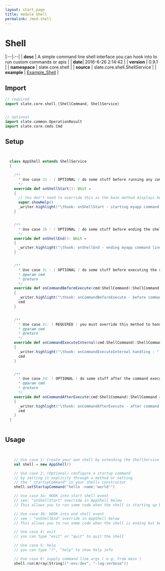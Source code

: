 ```yaml
---
layout: start_page
title: module Shell
permalink: /mod-shell
---
```


# Shell

|:--|:--|
| **desc** | A simple command line shell interface you can hook into to run custom commands or apis | 
| **date**| 2016-6-26 2:14:42 |
| **version** | 0.9.1  |
| **namespace** | slate.core.shell  |
| **source** | slate.core.shell.ShellService  |
| **example** | [Example_Shell](https://github.com/code-helix/slatekit/blob/master/src/apps/scala/slate-examples/src/main/scala/slate/examples/Example_Shell.scala) |

## Import
```scala 
// required 
import slate.core.shell.{ShellCommand, ShellService}


// optional 
import slate.common.OperationResult
import slate.core.cmds.Cmd


```

## Setup
```scala


  class AppShell extends ShellService
  {

    /**
      * Use case 3a : ( OPTIONAL ) do some stuff before running any commands
      */
    override def onShellStart(): Unit =
    {
      // You don't need to override this as the base method displays help info
      super.showHelp()
      _writer.highlight("\thook: onShellStart - starting myapp command line interface")
    }


    /**
      * Use case 3b : ( OPTIONAL ) do some stuff before ending the shell this is called
      */
    override def onShellEnd(): Unit =
    {
      _writer.highlight("\thook: onShellEnd - ending myapp command line interface")
    }


    /**
      * Use case 3c : ( OPTIONAL ) do some stuff before executing the command
      * @param cmd
      * @return
      */
    override def onCommandBeforeExecute(cmd:ShellCommand):ShellCommand =
    {
      _writer.highlight("\thook: onCommandBeforeExecute - before command is executed")
      cmd
    }


    /**
      * Use case 3c: ( REQUIRED ) you must override this method to handle your command
      * @param cmd
      * @return
      */
    override def onCommandExecuteInternal(cmd:ShellCommand):ShellCommand =
    {
      _writer.highlight("\thook: onCommandExecuteInternal handling : " + cmd.fullName)
      cmd
    }


    /**
      * Use case 3d: ( OPTIONAL ) do some stuff after the command execution
      * @param cmd
      * @return
      */
    override def onCommandAfterExecute(cmd:ShellCommand):ShellCommand =
    {
      _writer.highlight("\thook: onCommandAfterExecute - after command is executed")
      cmd
    }
  }
  

```

## Usage
```scala


    // Use case 1: Create your own shell by extending the ShellService
    val shell = new AppShell()

    // Use case 2: (Optional) configure a startup command
    // by setting it explicity through a method or setting
    // the "_startupCommand" in your shells constructor
    shell.setStartupCommand("hello -name:'world'")

    // Use case 3a: HOOK into start shell event
    // see: "onShellStart" override in AppShell below
    // This allows you to run some code when the shell is starting up but before running commands.

    // Use case 3b: HOOK into end shell event
    // see : "onShellEnd" override in AppShell below
    // This allows you to run some code when the shell is ending but before it fully stops

    // Use case 4: exit
    // you can type "exit" or "quit" to quit the shell

    // Use case 5: help
    // you can type "?", "help" to show help info

    // Use case 6: supply command line args ( e.g. from main )
    shell.run(Array[String]("-env:dev", "-log:verbose"))
    

```

